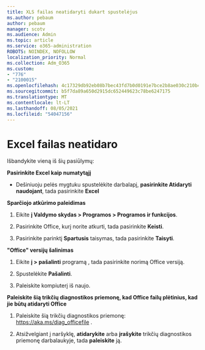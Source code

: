 ```yaml
---
title: XLS failas neatidaryti dukart spustelėjus
ms.author: pebaum
author: pebaum
manager: scotv
ms.audience: Admin
ms.topic: article
ms.service: o365-administration
ROBOTS: NOINDEX, NOFOLLOW
localization_priority: Normal
ms.collection: Adm_O365
ms.custom:
- "776"
- "2100015"
ms.openlocfilehash: 4c17329db92eb08b7bec43fd7b0d0191e7bce2b8ae030c210b46baf6b76e9bbf
ms.sourcegitcommit: b5f7da89a650d2915dc652449623c78be6247175
ms.translationtype: MT
ms.contentlocale: lt-LT
ms.lasthandoff: 08/05/2021
ms.locfileid: "54047156"
---
```

# <a name="excel-file-doesnt-open"></a>Excel failas neatidaro

Išbandykite vieną iš šių pasiūlymų:

**Pasirinkite Excel kaip numatytąjį**

* Dešiniuoju pelės mygtuku spustelėkite darbalapį, **pasirinkite Atidaryti naudojant**, tada pasirinkite **Excel**

**Sparčiojo atkūrimo paleidimas**

1. Eikite **į Valdymo skydas > Programos > Programos ir funkcijos**.

2. Pasirinkite Office, kurį norite atkurti, tada pasirinkite **Keisti**.

3. Pasirinkite parinktį **Spartusis** taisymas, tada pasirinkite **Taisyti**.

**"Office" versijų šalinimas**

1. Eikite **į > pašalinti** programą , tada pasirinkite norimą Office versiją.

2. Spustelėkite **Pašalinti**.

3. Paleiskite kompiuterį iš naujo.

**Paleiskite šią trikčių diagnostikos priemonę, kad Office failų plėtinius, kad jie būtų atidaryti Office**

1. Paleiskite šią trikčių diagnostikos priemonę: https://aka.ms/diag_officefile .

2. Atsižvelgiant į naršyklę, **atidarykite** arba **įrašykite** trikčių diagnostikos priemonę darbalaukyje, tada **paleiskite** ją.
